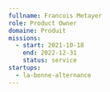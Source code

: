 ```yaml
---
fullname: Francois Metayer
role: Product Owner
domaine: Produit
missions:
  - start: 2021-10-18
    end: 2022-12-31
    status: service
startups:
  - la-bonne-alternance
---
```


